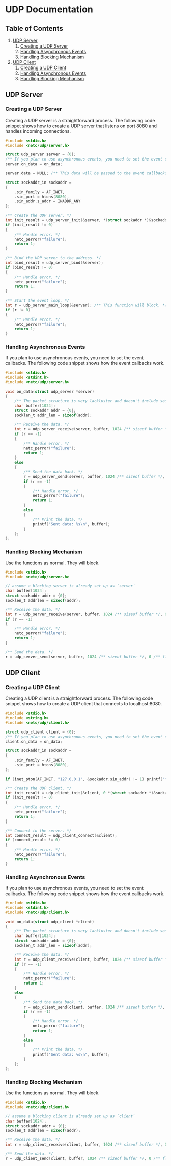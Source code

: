 # UDP Documentation

## Table of Contents
1. [UDP Server](#udp-server)
    1. [Creating a UDP Server](#creating-a-udp-server)
    2. [Handling Asynchronous Events](#handling-asynchronous-events-server)
    3. [Handling Blocking Mechanism](#handling-blocking-mechanism-server)
2. [UDP Client](#udp-client)
    1. [Creating a UDP Client](#creating-a-udp-client)
    2. [Handling Asynchronous Events](#handling-asynchronous-events-client)
    3. [Handling Blocking Mechanism](#handling-blocking-mechanism-client)

## UDP Server <a name="udp-server"/>

### Creating a UDP Server <a name="creating-a-udp-server"/>
Creating a UDP server is a straightforward process. The following code snippet shows how to create a UDP server that listens on port 8080 and handles incoming connections.

```c
#include <stdio.h>
#include <netc/udp/server.h>

struct udp_server server = {0};
/** If you plan to use asynchronous events, you need to set the event callbacks. */
server.on_data = on_data;

server.data = NULL; /** This data will be passed to the event callbacks if ever needed. */

struct sockaddr_in sockaddr = 
{
    .sin_family = AF_INET,
    .sin_port = htons(8080),
    .sin_addr.s_addr = INADDR_ANY
};

/** Create the UDP server. */
int init_result = udp_server_init(&server, *(struct sockaddr *)&sockaddr, 1 /** use non-blocking mode or not */);
if (init_result != 0) 
{
    /** Handle error. */
    netc_perror("failure");
    return 1;
}

/** Bind the UDP server to the address. */
int bind_result = udp_server_bind(&server);
if (bind_result != 0) 
{
    /** Handle error. */
    netc_perror("failure");
    return 1;
}

/** Start the event loop. */
int r = udp_server_main_loop(&server); /** This function will block. */
if (r != 0) 
{
    /** Handle error. */
    netc_perror("failure");
    return 1;
}
```

### Handling Asynchronous Events <a name="handling-asynchronous-events-server"/>
If you plan to use asynchronous events, you need to set the event callbacks. The following code snippet shows how the event callbacks work.

```c
#include <stdio.h>
#include <stdint.h>
#include <netc/udp/server.h>

void on_data(struct udp_server *server)
{
    /** The packet structure is very lackluster and doesn't include sequence numbers, payload lengths, checksums, etc. */
    char buffer[1024];
    struct sockaddr addr = {0};
    socklen_t addr_len = sizeof(addr);

    /** Receive the data. */
    int r = udp_server_receive(server, buffer, 1024 /** sizeof buffer */, 0 /** flags */, &addr, &addr_len);
    if (r == -1) 
    {
        /** Handle error. */
        netc_perror("failure");
        return 1;
    }
    else
    {
        /** Send the data back. */
        r = udp_server_send(server, buffer, 1024 /** sizeof buffer */, 0 /** flags */, &addr, addr_len);
        if (r == -1) 
        {
            /** Handle error. */
            netc_perror("failure");
            return 1;
        }
        else
        {
            /** Print the data. */
            printf("Sent data: %s\n", buffer);
        }
    };
};
```

### Handling Blocking Mechanism <a name="handling-blocking-mechanism-server"/>

Use the functions as normal. They will block.

```c
#include <stdio.h>
#include <netc/udp/server.h>

// assume a blocking server is already set up as `server`
char buffer[1024];
struct sockaddr addr = {0};
socklen_t addrlen = sizeof(addr);

/** Receive the data. */
int r = udp_server_receive(server, buffer, 1024 /** sizeof buffer */, 0 /** flags */, &addr, &addrlen); // This will block until data is received.
if (r == -1) 
{
    /** Handle error. */
    netc_perror("failure");
    return 1;
}

/** Send the data. */
r = udp_server_send(server, buffer, 1024 /** sizeof buffer */, 0 /** flags */, &addr, addrlen); // This will block until the data is sent.
```

## UDP Client <a name="udp-client"/>

### Creating a UDP Client <a name="creating-a-udp-client"/>
Creating a UDP client is a straightforward process. The following code snippet shows how to create a UDP client that connects to localhost:8080.

```c
#include <stdio.h>
#include <string.h>
#include <netc/udp/client.h>

struct udp_client client = {0};
/** If you plan to use asynchronous events, you need to set the event callbacks. */
client.on_data = on_data;

struct sockaddr_in sockaddr = 
{
    .sin_family = AF_INET,
    .sin_port = htons(8080),
};

if (inet_pton(AF_INET, "127.0.0.1", &sockaddr.sin_addr) != 1) printf("failed to convert address.\n"); /** Handle error. */

/** Create the UDP client. */
int init_result = udp_client_init(&client, 0 *(struct sockaddr *)&sockaddr, 1 /** use non-blocking mode or not */);
if (init_result != 0) 
{
    /** Handle error. */
    netc_perror("failure");
    return 1;
}

/** Connect to the server. */
int connect_result = udp_client_connect(&client);
if (connect_result != 0) 
{
    /** Handle error. */
    netc_perror("failure");
    return 1;
}
```

### Handling Asynchronous Events <a name="handling-asynchronous-events-client"/>

If you plan to use asynchronous events, you need to set the event callbacks. The following code snippet shows how the event callbacks work.

```c
#include <stdio.h>
#include <stdint.h>
#include <netc/udp/client.h>

void on_data(struct udp_client *client)
{
    /** The packet structure is very lackluster and doesn't include sequence numbers, payload lengths, checksums, etc. */
    char buffer[1024];
    struct sockaddr addr = {0};
    socklen_t addr_len = sizeof(addr);

    /** Receive the data. */
    int r = udp_client_receive(client, buffer, 1024 /** sizeof buffer */, 0 /** flags */, &addr, &addr_len);
    if (r == -1) 
    {
        /** Handle error. */
        netc_perror("failure");
        return 1;
    }
    else
    {
        /** Send the data back. */
        r = udp_client_send(client, buffer, 1024 /** sizeof buffer */, 0 /** flags */, &addr, addr_len);
        if (r == -1) 
        {
            /** Handle error. */
            netc_perror("failure");
            return 1;
        }
        else
        {
            /** Print the data. */
            printf("Sent data: %s\n", buffer);
        }
    };
};
```

### Handling Blocking Mechanism <a name="handling-blocking-mechanism-client"/>

Use the functions as normal. They will block.

```c
#include <stdio.h>
#include <netc/udp/client.h>

// assume a blocking client is already set up as `client`
char buffer[1024];
struct sockaddr addr = {0};
socklen_t addrlen = sizeof(addr);

/** Receive the data. */
int r = udp_client_receive(client, buffer, 1024 /** sizeof buffer */, 0 /** flags */, &addr, &addrlen); // This will block until data is received.

/** Send the data. */
r = udp_client_send(client, buffer, 1024 /** sizeof buffer */, 0 /** flags */, &addr, addrlen); // This will block until the data is sent.
```